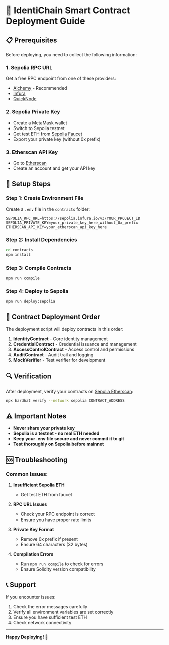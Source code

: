 # 🚀 IdentiChain Smart Contract Deployment Guide

## 📋 Prerequisites

Before deploying, you need to collect the following information:

### 1. Sepolia RPC URL
Get a free RPC endpoint from one of these providers:
- [Alchemy](https://www.alchemy.com/) - Recommended
- [Infura](https://infura.io/)
- [QuickNode](https://www.quicknode.com/)

### 2. Sepolia Private Key
- Create a MetaMask wallet
- Switch to Sepolia testnet
- Get test ETH from [Sepolia Faucet](https://sepoliafaucet.com/)
- Export your private key (without 0x prefix)

### 3. Etherscan API Key
- Go to [Etherscan](https://etherscan.io/)
- Create an account and get your API key

## 🔧 Setup Steps

### Step 1: Create Environment File
Create a `.env` file in the `contracts` folder:

```env
SEPOLIA_RPC_URL=https://sepolia.infura.io/v3/YOUR_PROJECT_ID
SEPOLIA_PRIVATE_KEY=your_private_key_here_without_0x_prefix
ETHERSCAN_API_KEY=your_etherscan_api_key_here
```

### Step 2: Install Dependencies
```bash
cd contracts
npm install
```

### Step 3: Compile Contracts
```bash
npm run compile
```

### Step 4: Deploy to Sepolia
```bash
npm run deploy:sepolia
```

## 📜 Contract Deployment Order

The deployment script will deploy contracts in this order:

1. **IdentityContract** - Core identity management
2. **CredentialContract** - Credential issuance and management
3. **AccessControlContract** - Access control and permissions
4. **AuditContract** - Audit trail and logging
5. **MockVerifier** - Test verifier for development

## 🔍 Verification

After deployment, verify your contracts on [Sepolia Etherscan](https://sepolia.etherscan.io/):

```bash
npx hardhat verify --network sepolia CONTRACT_ADDRESS
```

## ⚠️ Important Notes

- **Never share your private key**
- **Sepolia is a testnet - no real ETH needed**
- **Keep your .env file secure and never commit it to git**
- **Test thoroughly on Sepolia before mainnet**

## 🆘 Troubleshooting

### Common Issues:

1. **Insufficient Sepolia ETH**
   - Get test ETH from faucet

2. **RPC URL Issues**
   - Check your RPC endpoint is correct
   - Ensure you have proper rate limits

3. **Private Key Format**
   - Remove 0x prefix if present
   - Ensure 64 characters (32 bytes)

4. **Compilation Errors**
   - Run `npm run compile` to check for errors
   - Ensure Solidity version compatibility

## 📞 Support

If you encounter issues:
1. Check the error messages carefully
2. Verify all environment variables are set correctly
3. Ensure you have sufficient test ETH
4. Check network connectivity

---

**Happy Deploying! 🎉**
